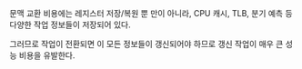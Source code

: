 문맥 교환 비용에는 레지스터 저장/복원 뿐 만이 아니라, CPU 캐시, TLB, 분기 예측 등 다양한 작업 정보들이 저장되어 있다.

그러므로 작업이 전환되면 이 모든 정보들이 갱신되어야 하므로 갱신 작업이 매우 큰 성능 비용을 유발한다.